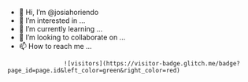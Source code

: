 - 👋 Hi, I’m @josiahoriendo
- 👀 I’m interested in ...
- 🌱 I’m currently learning ...
- 💞️ I’m looking to collaborate on ...
- 📫 How to reach me ...

<!---
josiahoriendo/josiahoriendo is a ✨ special ✨ repository because its `README.md` (this file) appears on your GitHub profile.
You can click the Preview link to take a look at your changes.
--->
                    ![visitors](https://visitor-badge.glitch.me/badge?page_id=page.id&left_color=green&right_color=red)
